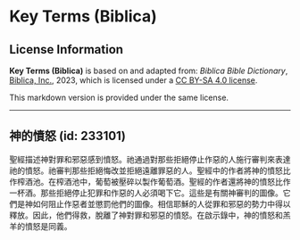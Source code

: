 # Key Terms (Biblica)

## License Information

**Key Terms (Biblica)** is based on and adapted from: _Biblica Bible Dictionary_, [Biblica, Inc.](https://www.biblica.com/), 2023, which is licensed under a [CC BY-SA 4.0 license](https://creativecommons.org/licenses/by-sa/4.0/legalcode.en).

This markdown version is provided under the same license.



--------------------------------

## 神的憤怒 (id: 233101)

聖經描述神對罪和邪惡感到憤怒。祂通過對那些拒絕停止作惡的人施行審判來表達祂的憤怒。祂審判那些拒絕悔改並拒絕遠離罪惡的人。聖經中的作者將神的憤怒比作榨酒池。在榨酒池中，葡萄被壓碎以製作葡萄酒。聖經的作者還將神的憤怒比作一杯酒。那些拒絕停止犯罪和作惡的人必須喝下它。這些是有關神審判的圖像。它們是神如何阻止作惡者並懲罰他們的圖像。相信耶穌的人從罪和邪惡的勢力中得以釋放。因此，他們得救，脫離了神對罪和邪惡的憤怒。在啟示錄中，神的憤怒和羔羊的憤怒是同義。


